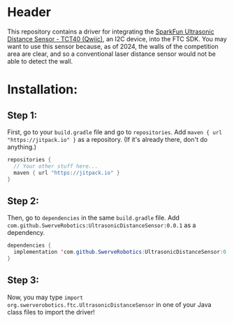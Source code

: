# Header
This repository contains a driver for integrating the [SparkFun Ultrasonic Distance Sensor - TCT40 (Qwiic)](https://www.sparkfun.com/products/24805), an I2C device, into the FTC SDK. You may want to use this sensor because, as of 2024, the walls of the competition area are clear, and so a conventional laser distance sensor would not be able to detect the wall. 

# Installation:
## Step 1:
First, go to your `build.gradle` file and go to `repositories`. Add `maven { url "https://jitpack.io" }` as a repository. (If it's already there, don't do anything.)
```Java
repositories {
  // Your other stuff here...
  maven { url "https://jitpack.io" }
}
```

## Step 2:
Then, go to `dependencies` in the same `build.gradle` file. Add `com.github.SwerveRobotics:UltrasonicDistanceSensor:0.0.1` as a dependency.
```Java
dependencies {
  implementation 'com.github.SwerveRobotics:UltrasonicDistanceSensor:0.0.1'
}
```

## Step 3:
Now, you may type `import org.swerverobotics.ftc.UltrasonicDistanceSensor` in one of your Java class files to import the driver!
